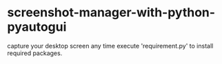 # screenshot-manager-with-python-pyautogui
capture your desktop screen any time
execute 'requirement.py' to install required packages.
